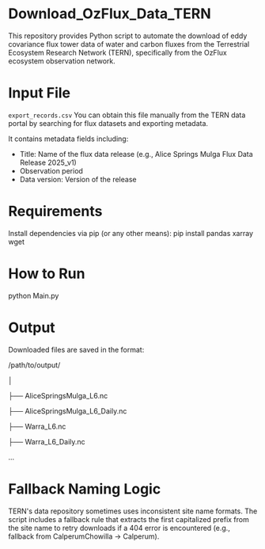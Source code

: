 # Download_OzFlux_Data_TERN
This repository provides Python script to automate the download of eddy covariance flux tower data of water and carbon fluxes from the Terrestrial Ecosystem Research Network (TERN), specifically from the OzFlux ecosystem observation network.

# Input File
`export_records.csv`
You can obtain this file manually from the TERN data portal by searching for flux datasets and exporting metadata.

It contains metadata fields including:
- Title: Name of the flux data release (e.g., Alice Springs Mulga Flux Data Release 2025_v1)
- Observation period
- Data version: Version of the release


# Requirements
Install dependencies via pip (or any other means):
pip install pandas xarray wget

# How to Run
python Main.py

# Output
Downloaded files are saved in the format:

/path/to/output/

│

├── AliceSpringsMulga_L6.nc

├── AliceSpringsMulga_L6_Daily.nc

├── Warra_L6.nc

├── Warra_L6_Daily.nc

...

# Fallback Naming Logic
TERN's data repository sometimes uses inconsistent site name formats. The script includes a fallback rule that extracts the first capitalized prefix from the site name to retry downloads if a 404 error is encountered (e.g., fallback from CalperumChowilla -> Calperum).
